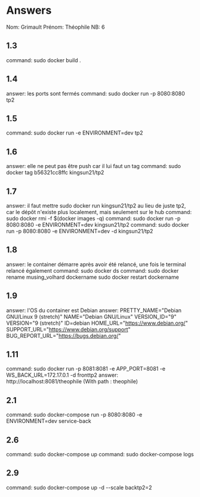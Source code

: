# Answers

Nom: Grimault
Prénom: Théophile
NB: 6

## 1.3
command: sudo docker build .

## 1.4
answer: les ports sont fermés
command: sudo docker run -p 8080:8080 tp2

## 1.5
command: sudo docker run -e ENVIRONMENT=dev tp2

## 1.6
answer: elle ne peut pas être push car il lui faut un tag
command: sudo docker tag b56321cc8ffc kingsun21/tp2

## 1.7
answer: il faut mettre sudo docker run kingsun21/tp2 au lieu de juste tp2, car
	le dépôt n'existe plus localement, mais seulement sur le hub
command: sudo docker rmi -f $(docker images -q)
command: sudo docker run -p 8080:8080 -e ENVIRONMENT=dev kingsun21/tp2
command: sudo docker run -p 8080:8080 -e ENVIRONMENT=dev -d kingsun21/tp2

## 1.8
answer: le container démarre après avoir été relancé, une fois le terminal 
	relancé également
command: sudo docker ds
command: sudo docker rename musing_volhard dockername
	 sudo docker restart dockername

## 1.9
answer: l'OS du container est Debian
answer: PRETTY_NAME="Debian GNU/Linux 9 (stretch)"
	NAME="Debian GNU/Linux"
	VERSION_ID="9"
	VERSION="9 (stretch)"
	ID=debian
	HOME_URL="https://www.debian.org/"
	SUPPORT_URL="https://www.debian.org/support"
	BUG_REPORT_URL="https://bugs.debian.org/"

## 1.11
command: sudo docker run -p 8081:8081 -e APP_PORT=8081 -e WS_BACK_URL=172.17.0.1 -d fronttp2
answer: http://localhost:8081/theophile (With path : theophile)

## 2.1
command: sudo docker-compose run -p 8080:8080 -e ENVIRONMENT=dev service-back

## 2.6
command: sudo docker-compose up
command: sudo docker-compose logs

## 2.9
command: sudo docker-compose up -d --scale backtp2=2

